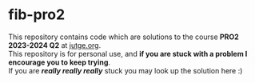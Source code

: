 # fib-pro2
This repository contains code which are solutions to the course **PRO2 2023-2024 Q2** at [jutge.org](https://jutge.org).\
This repository is for personal use, and **if you are stuck with a problem I encourage you to keep trying**.\
If you are _**really really really**_ stuck you may look up the solution here :)
